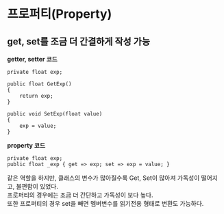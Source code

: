 # 프로퍼티(Property)

## get, set를 조금 더 간결하게 작성 가능

**getter, setter 코드**

    private float exp;
    
    public float GetExp()
    {
        return exp;
    }
    
    public void SetExp(float value)
    {
        exp = value;
    }

**property 코드**

    private float exp;
    public float _exp { get => exp; set => exp = value; }
    
같은 역할을 하지만, 클래스의 변수가 많아질수록 Get, Set이 많아져 가독성이 떨어지고, 불편함이 있었다.   
프로퍼티의 경우에는 조금 더 간단하고 가독성이 보다 높다.    
또한 프로퍼티의 경우 set을 빼면 멤버변수를 읽기전용 형태로 변환도 가능하다.
